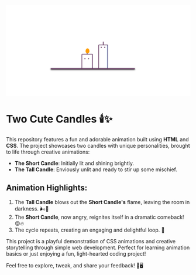 ![logo](https://github.com/BLACK-WOLF007/Two-Cute-Candles/blob/main/Cute%20candles%20image%20by%20Fauzan%20Ali.png)
<h1>Two Cute Candles 🕯️✨</h1>
    <p>
        This repository features a fun and adorable animation built using <strong>HTML</strong> and <strong>CSS</strong>. The project showcases two candles with unique personalities, brought to life through creative animations:
    </p>
    <ul>
        <li><strong>The Short Candle</strong>: Initially lit and shining brightly.</li>
        <li><strong>The Tall Candle</strong>: Enviously unlit and ready to stir up some mischief.</li>
    </ul>
    <h2>Animation Highlights:</h2>
    <ol>
        <li>The <strong>Tall Candle</strong> blows out the <strong>Short Candle's</strong> flame, leaving the room in darkness. 🌬️💨</li>
        <li>The <strong>Short Candle</strong>, now angry, reignites itself in a dramatic comeback! 😡🔥</li>
        <li>The cycle repeats, creating an engaging and delightful loop. 🔄</li>
    </ol>
    <p>
        This project is a playful demonstration of CSS animations and creative storytelling through simple web development. Perfect for learning animation basics or just enjoying a fun, light-hearted coding project!
    </p>
    <p>
        Feel free to explore, tweak, and share your feedback! 🎨🖥️
    </p>
